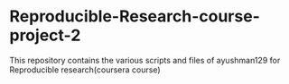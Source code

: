 # Reproducible-Research-course-project-2
This repository contains the various scripts and files of ayushman129 for Reproducible research(coursera course) 
